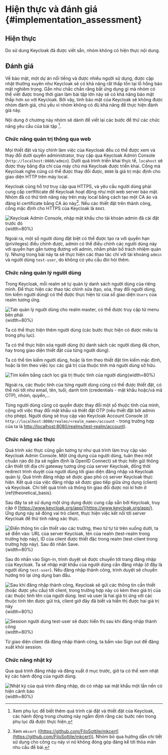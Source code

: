 # Hiện thực và đánh giá {#implementation_assessment}

## Hiện thực

Do sử dung Keycloak đã được viết sẵn, nhóm không có hiện thực nội dung.

## Đánh giá

Về bảo mật, một dự án nổi tiếng và được nhiều người sử dụng, được cập nhật thường xuyên như Keycloak
sẽ có khả năng rất thấp tồn tại lỗ hổng bảo mật nghiêm trọng. Gần như chắc chắn rằng bất ứng dụng gì
mà nhóm có thể viết được trong thời gian làm bài tập lớn này sẽ có khả năng bảo mật thấp hơn so với
Keycloak. Bởi vậy, tính bảo mật của Keycloak sẽ không được nhóm đánh giá, chủ yếu vì nhóm không có
đủ khả năng để thực hiện đánh giá này.

Nội dung ở chương này nhóm sẽ dành để viết lại các bước để thử các chức năng yêu cầu của bài tập
[^note].

[^note]: Xem phụ lục để biết thêm quá trình cài đặt và thiết đặt của Keycloak, các hành động trong
    chương này ngầm định rằng các bước nên trong phụ lục đã được thực hiện.

### Chức năng quản trị thông qua web

Mọi thiết đặt và tùy chỉnh làm việc của Keycloak đều có thể được xem và thay đổi dưới quyền
administrator, truy cập qua Keycloak Admin Console (`http://localhost:8080/admin`). Dưới quá trình
triển khai thực tế, `locahost` sẽ được thay bằng địa chỉ của máy chủ mà Keycloak được triển khai.
Cổng mà Keycloak nghe cũng có thể được thay đổi được, `8080` là giá trị mặc định cho giao diện
HTTP trên máy local.

Keycloak cũng hỗ trợ truy cập qua HTTPS, và yêu cầu người dùng phải cung cấp certfiticate để
Keycloak hoạt động như một web server bảo mật. Nhóm đã có thử tính năng này trên máy local bằng cách
tạo một CA ảo và đăng kí certificate bằng CA ảo này[^cert]. Nếu các thiết đặt trên thành công, cổng
mặc định cho HTTPS của Keycloak là `8443`.

![Keycloak Admin Console, nhập mật khẩu cho tài khoản admin đã cài đặt trước đó](./img/admin-console.png){width=80%}

Ngoài ra, một số người dùng đặt biệt có thể được tạo ra với quyền hạn (privileges) điều chỉnh được,
admin có thể điều chỉnh các người dùng này với quyền hạn gần tương đương với admin, nhằm phân bố
trách nhiệm quản lý. Nhưng trong bài này ta sẽ thực hiện các thao tác chỉ với tài khoảng `admin` và
người dùng `test-user`, do không có yêu cầu đòi hỏi thêm.

[^cert]: Xem `mkcert`
    ([https://github.com/FiloSottile/mkcert](https://github.com/FiloSottile/mkcert)). Nhóm bỏ qua
    hướng dẫn chi tiết sử dụng cho công cụ này vì nó không đóng góp đáng kể tới thỏa mãn nhu cầu đề 
    bài.

### Chức năng quản lý người dùng

Trong Keycloak, mỗi realm sẽ tự quản lý danh sách người dùng của riêng mình. Để thực hiện các thao
tác chỉnh sửa (tạo, xóa, thay đổi người dùng, tìm kiếm người dùng) có thể được thực hiện từ của sổ
giao diện `Users` của realm tương ứng.

![Tab quản lý người dùng cho realm master, có thể được truy cập từ menu bên phải](./img/user-man-tab.png){width=80%}

Ta có thể thực hiện thêm người dùng (các bước thực hiện có được miêu tả trong phụ lục).

Ta có thể thực hiện xóa người dùng (từ danh sách các người dùng đã chọn, hay trong giao diện thiết
đặt của từng người dùng).

Ta có thể tìm kiếm người dùng, hoặc là tìm theo thiết đặt tìm kiếm mặc định, hoặc là tìm theo việc
lọc các giá trị của thuộc tính mà người dùng sở hữu.

![Tìm kiếm bằng cách lọc giá trị thuộc tính của người dùng](./img/user-attr-search.png){width=80%}

Ngoài ra, các thuộc tính của từng người dùng cũng có thể được thiết đặt, có thể nói tới như email,
tên, tuổi, danh tính (credentials - mật khẩu hoặc/và mã OTP), nhóm, quyền,...

Từng người dùng cũng có quyền được thay đổi một số thuộc tính của mình, cộng với việc thay đổi mật
khẩu và thiết đặt OTP (nếu thiết đặt bởi admin cho phép). Người dùng sẽ truy cập vào Keycloak
Account Console (ở `http://localhost:8080/realms/<realm_name>/account` - trong trường hợp của ta là
[http://localhost:8080/realms/test-realm/account](http://localhost:8080/realms/test-realm/account)).

### Chức năng xác thực

Quá trình xác thực cũng gần tương tự như quá trình làm truy cập vào Keycloak Admin Console. Một ứng
dụng của người dùng, tuân theo một chuẩn nào đó (ta sẽ ngầm định là OpenID Connect) sẽ thực hiển gửi
thông cần thiết tới địa chỉ gateway tương ứng của server Keycloak, đồng thời redirect trình duyệt
của người dùng tới giao diện đăng nhập và Keycloak quản lý. Quá trình đăng nhập sẽ được giao phó có
server Keycloak thực hiện. Kết quả của việc đăng nhập sẽ được giao tiếp giữa ứng dụng (client) và
Keycloak. Chi tiết quá trình và thông tin giao đổi được nói kĩ hơn ở \ref{theoretical_basis}.

Sau đây ta sẽ sử dụng một ứng dụng được cung cấp sẵn bởi Keycloak, truy cập ở
[https://www.keycloak.org/app/](https://www.keycloak.org/app/). Ứng dụng này sẽ đóng vai trò client,
thực hiện việc kết nối tới server Keycloak để thử tính năng xác thực.

![Điền thông tin cần thiết vào các trường, theo tứ tự từ trên xuống dưới, ta sẽ điền vào: URL của server Keycloak, tên của realm (`test-realm` trong trường hợp này), ID của client được thiết đặc trong realm (`test-client` trong trường hợp này). Sau đó nhấn Save.](./img/keycloak-test-app-01.png){width=80%}

Sau đó nhấn vào Sign-in, trình duyệt sẽ được chuyển tới trang đăng nhập của Keycloak. Ta sẽ nhập mật
khẩu của người dùng cần đăng nhập (ở đây là người dùng `test-user`). Nếu đăng nhập thành công, trình
duyệt sẽ chuyển hướng trỏ lại ứng dụng ban đầu.

![Sau khi đăng nhập thành công, Keycloak sẽ gửi các thông tin cần thiết (hoặc được yêu cầu) tới client, trong trường hợp này có kèm theo giá trị của các thuộc tính tên của người dùng. `test` và `user` là hai giá trị ứng với các thuộc tính tên được gửi trả, client giờ đây đã biết và hiển thị được hai giá trị này](./img/keycloak-test-app-02.png){width=80%}

![Session người dùng `test-user` sẽ được hiển thị sau khi đăng nhập thành công](./img/sessions.png){width=80%}

Từ giao diện client đã đăng nhập thành công, ta bấm vào Sign out để đăng xuất khỏi session.

### Chức năng nhật ký

Qua quá trình đăng nhập và đăng xuất ở mục trước, giờ ta có thể xem nhật ký các hành động của người
dùng.

![Nhật ký của quá trình đăng nhập, do có nhập sai mật khẩu một lần nến có hiện cảnh báo](./img/logging-history.png){width=80%}

